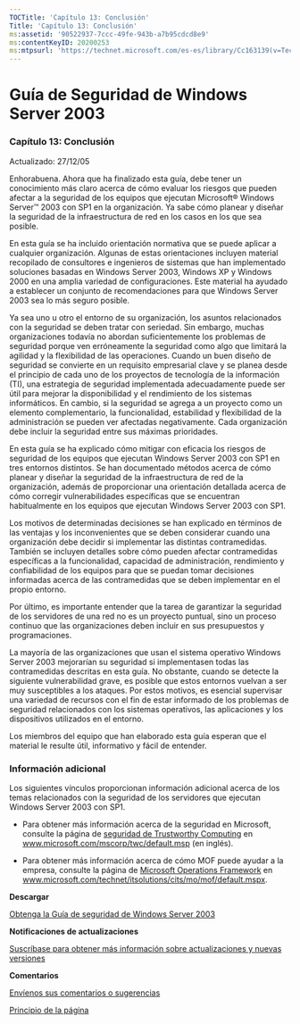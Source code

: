 ```yaml
---
TOCTitle: 'Capítulo 13: Conclusión'
Title: 'Capítulo 13: Conclusión'
ms:assetid: '90522937-7ccc-49fe-943b-a7b95cdcd8e9'
ms:contentKeyID: 20200253
ms:mtpsurl: 'https://technet.microsoft.com/es-es/library/Cc163139(v=TechNet.10)'
---
```


Guía de Seguridad de Windows Server 2003
========================================

### Capítulo 13: Conclusión

Actualizado: 27/12/05

Enhorabuena. Ahora que ha finalizado esta guía, debe tener un conocimiento más claro acerca de cómo evaluar los riesgos que pueden afectar a la seguridad de los equipos que ejecutan Microsoft® Windows Server™ 2003 con SP1 en la organización. Ya sabe cómo planear y diseñar la seguridad de la infraestructura de red en los casos en los que sea posible.

En esta guía se ha incluido orientación normativa que se puede aplicar a cualquier organización. Algunas de estas orientaciones incluyen material recopilado de consultores e ingenieros de sistemas que han implementado soluciones basadas en Windows Server 2003, Windows XP y Windows 2000 en una amplia variedad de configuraciones. Este material ha ayudado a establecer un conjunto de recomendaciones para que Windows Server 2003 sea lo más seguro posible.

Ya sea uno u otro el entorno de su organización, los asuntos relacionados con la seguridad se deben tratar con seriedad. Sin embargo, muchas organizaciones todavía no abordan suficientemente los problemas de seguridad porque ven erróneamente la seguridad como algo que limitará la agilidad y la flexibilidad de las operaciones. Cuando un buen diseño de seguridad se convierte en un requisito empresarial clave y se planea desde el principio de cada uno de los proyectos de tecnología de la información (TI), una estrategia de seguridad implementada adecuadamente puede ser útil para mejorar la disponibilidad y el rendimiento de los sistemas informáticos. En cambio, si la seguridad se agrega a un proyecto como un elemento complementario, la funcionalidad, estabilidad y flexibilidad de la administración se pueden ver afectadas negativamente. Cada organización debe incluir la seguridad entre sus máximas prioridades.

En esta guía se ha explicado cómo mitigar con eficacia los riesgos de seguridad de los equipos que ejecutan Windows Server 2003 con SP1 en tres entornos distintos. Se han documentado métodos acerca de cómo planear y diseñar la seguridad de la infraestructura de red de la organización, además de proporcionar una orientación detallada acerca de cómo corregir vulnerabilidades específicas que se encuentran habitualmente en los equipos que ejecutan Windows Server 2003 con SP1.

Los motivos de determinadas decisiones se han explicado en términos de las ventajas y los inconvenientes que se deben considerar cuando una organización debe decidir si implementar las distintas contramedidas. También se incluyen detalles sobre cómo pueden afectar contramedidas específicas a la funcionalidad, capacidad de administración, rendimiento y confiabilidad de los equipos para que se puedan tomar decisiones informadas acerca de las contramedidas que se deben implementar en el propio entorno.

Por último, es importante entender que la tarea de garantizar la seguridad de los servidores de una red no es un proyecto puntual, sino un proceso continuo que las organizaciones deben incluir en sus presupuestos y programaciones.

La mayoría de las organizaciones que usan el sistema operativo Windows Server 2003 mejorarían su seguridad si implementasen todas las contramedidas descritas en esta guía. No obstante, cuando se detecte la siguiente vulnerabilidad grave, es posible que estos entornos vuelvan a ser muy susceptibles a los ataques. Por estos motivos, es esencial supervisar una variedad de recursos con el fin de estar informado de los problemas de seguridad relacionados con los sistemas operativos, las aplicaciones y los dispositivos utilizados en el entorno.

Los miembros del equipo que han elaborado esta guía esperan que el material le resulte útil, informativo y fácil de entender.

### Información adicional

Los siguientes vínculos proporcionan información adicional acerca de los temas relacionados con la seguridad de los servidores que ejecutan Windows Server 2003 con SP1.

-   Para obtener más información acerca de la seguridad en Microsoft, consulte la página de [seguridad de Trustworthy Computing](http://www.microsoft.com/security) en www.microsoft.com/mscorp/twc/default.msp (en inglés).

-   Para obtener más información acerca de cómo MOF puede ayudar a la empresa, consulte la página de [Microsoft Operations Framework](http://www.microsoft.com/technet/itsolutions/cits/mo/mof/default.mspx) en www.microsoft.com/technet/itsolutions/cits/mo/mof/default.mspx.

**Descargar**

[Obtenga la Guía de seguridad de Windows Server 2003](http://go.microsoft.com/fwlink/?linkid=14846)

**Notificaciones de actualizaciones**

[Suscríbase para obtener más información sobre actualizaciones y nuevas versiones](http://go.microsoft.com/fwlink/?linkid=54982)

**Comentarios**

[Envíenos sus comentarios o sugerencias](mailto:secwish@microsoft.com?asunto=guía%20de%20seguridad%20de%20windows%20server%202003)

[](#mainsection)[Principio de la página](#mainsection)
